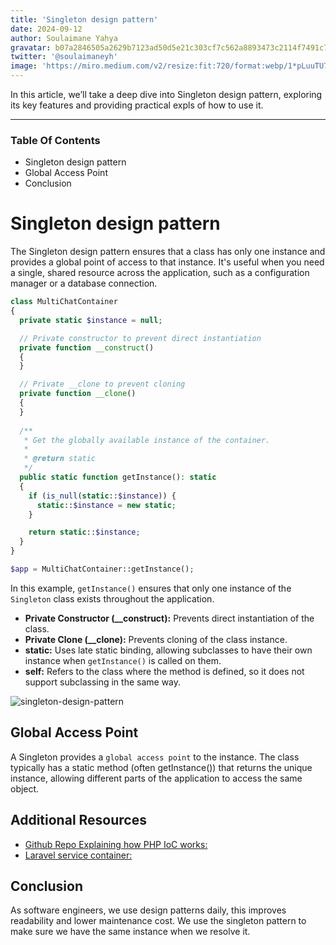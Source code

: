 ```yaml
---
title: 'Singleton design pattern'
date: 2024-09-12
author: Soulaimane Yahya
gravatar: b07a2846505a2629b7123ad50d5e21c303cf7c562a8893473c2114f7491c7796
twitter: '@soulaimaneyh'
image: 'https://miro.medium.com/v2/resize:fit:720/format:webp/1*pLuuTU7pu1cbzin1Mov3bg.jpeg'
---
```


In this article, we’ll take a deep dive into Singleton design pattern, exploring its key features and providing practical expls of how to use it.

---

### Table Of Contents

- Singleton design pattern
- Global Access Point
- Conclusion

# Singleton design pattern

The Singleton design pattern ensures that a class has only one instance and provides a global point of access to that instance. It's useful when you need a single, shared resource across the application, such as a configuration manager or a database connection.

```php
class MultiChatContainer
{
  private static $instance = null;

  // Private constructor to prevent direct instantiation
  private function __construct()
  {
  }

  // Private __clone to prevent cloning
  private function __clone()
  {
  }
    
  /**
   * Get the globally available instance of the container.
   *
   * @return static
   */
  public static function getInstance(): static
  {
    if (is_null(static::$instance)) {
      static::$instance = new static;
    }

    return static::$instance;
  }
}

$app = MultiChatContainer::getInstance();
```

In this example, `getInstance()` ensures that only one instance of the `Singleton` class exists throughout the application.

- **Private Constructor (__construct):** Prevents direct instantiation of the class.
- **Private Clone (__clone):** Prevents cloning of the class instance.
- **static:** Uses late static binding, allowing subclasses to have their own instance when `getInstance()` is called on them.
- **self:** Refers to the class where the method is defined, so it does not support subclassing in the same way.

<img src="https://refactoring.guru/images/patterns/diagrams/singleton/structure-en.png" alt="singleton-design-pattern" />

## Global Access Point

A Singleton provides a `global access point` to the instance. The class typically has a static method (often getInstance()) that returns the unique instance, allowing different parts of the application to access the same object.

## Additional Resources

- [Github Repo Explaining how PHP IoC works:](https://github.com/soulaimaneyahya/php-ioc)
- [Laravel service container:](https://engineering.multividas.com/posts/php-laravel-service-container)

## Conclusion

As software engineers, we use design patterns daily, this improves readability and lower maintenance cost. We use the singleton pattern to make sure we have the same instance when we resolve it.
